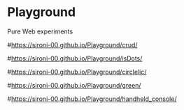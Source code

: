# Playground
Pure Web experiments

#https://sironi-00.github.io/Playground/crud/

#https://sironi-00.github.io/Playground/isDots/


#https://sironi-00.github.io/Playground/circlelic/

#https://sironi-00.github.io/Playground/green/

#https://sironi-00.github.io/Playground/handheld_console/


